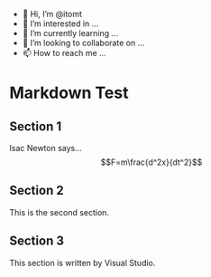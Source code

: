 - 👋 Hi, I’m @itomt
- 👀 I’m interested in ...
- 🌱 I’m currently learning ...
- 💞️ I’m looking to collaborate on ...
- 📫 How to reach me ...

# Markdown Test
## Section 1
Isac Newton says...\
$$F=m\frac{d^2x}{dt^2}$$

## Section 2
This is the second section.

## Section 3
This section is written by Visual Studio.

<!---
itomt/itomt is a ✨ special ✨ repository because its `README.md` (this file) appears on your GitHub profile.
You can click the Preview link to take a look at your changes.
--->
